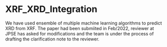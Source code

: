 # XRF_XRD_Integration
We have used ensemble of multiple machine learning algorithms to predict XRD from XRF. The paper had been submiited in Feb/2022, reviewer at JPSE has asked for modifications and the team is under the process of drafting the clarification note to the reviewer. 

